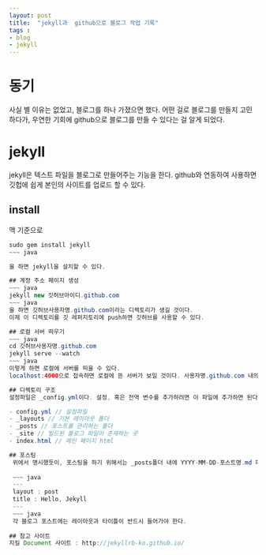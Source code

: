```yaml
---
layout: post
title:  "jekyll과  github으로 블로그 작업 기록"
tags : 
- blog
- jekyll
---
```


# 동기
사실 별 이유는 없었고, 블로그를 하나 가졌으면 했다. 어떤 걸로 블로그를 만들지 고민하다가, 우연한 기회에 github으로 블로그를 만들 수 있다는 걸 알게 되었다.

# jekyll
jekyll은 텍스트 파일을 블로그로 만들어주는 기능을 한다. github와 연동하여 사용하면 깃헙에 쉽게 본인의 사이트를 업로드 할 수 있다.

## install
맥 기준으로

~~~ java
sudo gem install jekyll
~~~ java

을 하면 jekyll을 설치할 수 있다.

## 계정 주소 페이지 생성
~~~ java
jekyll new 깃허브아이디.github.com 
~~~ java
을 하면 깃허브사용자명.github.com이라는 디렉토리가 생길 것이다.
이제 이 디렉토리를 깃 레퍼지토리에 push하면 깃허브를 사용할 수 있다.

## 로컬 서버 띄우기
~~~ java
cd 깃허브사용자명.github.com
jekyll serve --watch
~~~ java
이렇게 하면 로컬에 서버를 띄울 수 있다.
localhost:4000으로 접속하면 로컬에 뜬 서버가 보일 것이다. 사용자명.github.com 내의 파일을 수정하면 로컬 서버에 즉각적으로 수정 내역이 보이기 때문에 편리하게 사용할 수 있다.

## 디렉토리 구조
설정파일은 _config.yml이다. 설정, 혹은 전역 변수를 추가하려면 이 파일에 추가하면 된다. 그리고 자신이 작성할 블로그글은 _post안에 YYYY-MM-DD-포스트명.md 로 추가하면 된다. 디렉토리 구조는 다음과 같다.

- config.yml // 설정파일
- _layouts // 기본 레이아웃 폴더
- _posts // 포스트를 관리하는 폴더
- _site // 빌드된 블로그 파일이 존재하는 곳
- index.html // 메인 페이지 html

## 포스팅
 위에서 명시했듯이, 포스팅을 하기 위해서는 _posts폴더 내에 YYYY-MM-DD-포스트명.md 파일을 추가하면 된다. 파일 내에는 파일이 어떤 레이아웃을 사용할지, 어떤 타이틀을 사용할지, 태그는 어떤 걸 추가할지에 대해 명시해야 한다.
 
 ~~~ java
 ---
 layout : post
 title : Hello, Jekyll
 ---
 ~~~ java
 각 블로그 포스트에는 레이아웃과 타이틀이 반드시 들어가야 한다.
 
## 참고 사이트
지킬 Document 사이트 : http://jekyllrb-ko.github.io/


